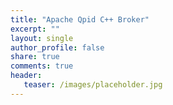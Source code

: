 ```yaml
---
title: "Apache Qpid C++ Broker" 
excerpt: ""
layout: single
author_profile: false
share: true
comments: true
header:
   teaser: /images/placeholder.jpg
---
```


